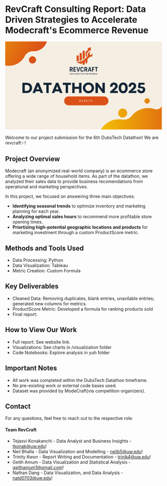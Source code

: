 # RevCraft Consulting Report: Data Driven Strategies to Accelerate Modecraft's Ecommerce Revenue

<p align="center">
  <a href="https://www.google.com/webhp" target="_blank">
    <img src="./images/Banner.png.png" alt="Datathon 2025 Retail Track" width="800">
  </a>
</p>

Welcome to our project submission for the 6th DubsTech Datathon! We are revcraft✨!

## Project Overview

Modecraft (an anonymized real-world company) is an ecommerce store offering a wide range of household items. As part of the datathon, we analyzed their sales data to provide business recomendations from operational and marketing perspectives.

In this project, we focused on answering three main objectives:
- **Identifying seasonal trends** to optimize inventory and marketing planning for each year.
- **Analyzing optimal sales hours** to recommend more profitable store opening times.
- **Priortizing high-potential geographic locations and products** for marketing investment through a custom ProductScore metric.

## Methods and Tools Used
- Data Processing: Python
- Data Visualization: Tableau
- Metric Creation: Custom Formula

## Key Deliverables
- Cleaned Data: Removing duplicates, blank entries, unavilable entries; generated new columns for metrics.
- ProductScore Metric: Developed a formula for ranking products sold
- Final report:

## How to View Our Work
- Full report: See website link.
- Visualizations: See charts in /visualization folder
- Code Notebooks: Explore analysis in yuh folder


## Important Notes
- All work was completed within the DubsTech Datathon timeframe.
- No pre-existing work or external code bases used.
- Dataset was provided by ModeCraft(via competition organizers).

## Contact
For any questions, feel free to reach out to the respective role:

#### Team RevCraft
- Tejasvi Konakanchi - Data Analyst and Business Insights - [tkonak@uw.edu](mailto:tkonak@uw.edu)!
- Neil Bhalla - Data Visualization and Modelling - [neilb5@uw.edu](mailto:neilb5@uw.edu)!
- Trinity Kwon - Report Writing and Documentation - [trinik4@uw.edu](mailto:trinik4@uw.edu)!
- Geith Amum - Data Visualization and Statistical Analysis - [geithamum1@gmail.com](geithamum1@gmail.com)!
- Nathan Dang - Data Visualization, and Data Analysis - [natd0703@uw.edu](natd0703@uw.edu)!
